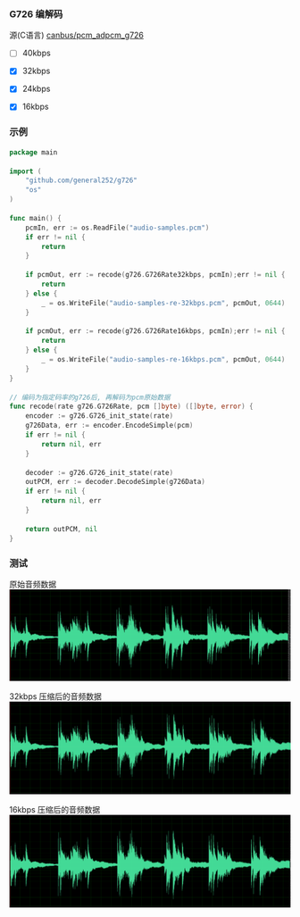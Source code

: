 ### G726 编解码

源(C语言) [canbus/pcm_adpcm_g726](https://github.com/canbus/pcm_adpcm_g726)


- [ ] 40kbps
- [x] 32kbps
- [x] 24kbps
- [x] 16kbps



### 示例
```go
package main

import (
	"github.com/general252/g726"
	"os"
)

func main() {
	pcmIn, err := os.ReadFile("audio-samples.pcm")
	if err != nil {
		return
	}

	if pcmOut, err := recode(g726.G726Rate32kbps, pcmIn);err != nil {
		return
	} else {
		_ = os.WriteFile("audio-samples-re-32kbps.pcm", pcmOut, 0644)
	}

	if pcmOut, err := recode(g726.G726Rate16kbps, pcmIn);err != nil {
		return
	} else {
		_ = os.WriteFile("audio-samples-re-16kbps.pcm", pcmOut, 0644)
	}
}

// 编码为指定码率的g726后, 再解码为pcm原始数据
func recode(rate g726.G726Rate, pcm []byte) ([]byte, error) {
	encoder := g726.G726_init_state(rate)
	g726Data, err := encoder.EncodeSimple(pcm)
	if err != nil {
		return nil, err
	}

	decoder := g726.G726_init_state(rate)
	outPCM, err := decoder.DecodeSimple(g726Data)
	if err != nil {
		return nil, err
	}

	return outPCM, nil
}

```


### 测试

原始音频数据
![source](img/audio-samples.jpg)

32kbps 压缩后的音频数据
![32kbps](img/audio-samples-re-32kbps.jpg)

16kbps 压缩后的音频数据
![16kbps](img/audio-samples-re-16kbps.jpg)

  
